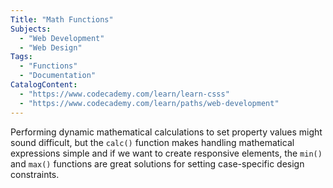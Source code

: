 ```yaml
---
Title: "Math Functions"
Subjects:
  - "Web Development"
  - "Web Design"
Tags: 
  - "Functions"
  - "Documentation"
CatalogContent:
  - "https://www.codecademy.com/learn/learn-csss"
  - "https://www.codecademy.com/learn/paths/web-development"
---
```


Performing dynamic mathematical calculations to set property values might sound difficult, but the `calc()` function makes handling mathematical expressions simple and if we want to create responsive elements, the `min()` and `max()` functions are great solutions for setting case-specific design constraints. 

